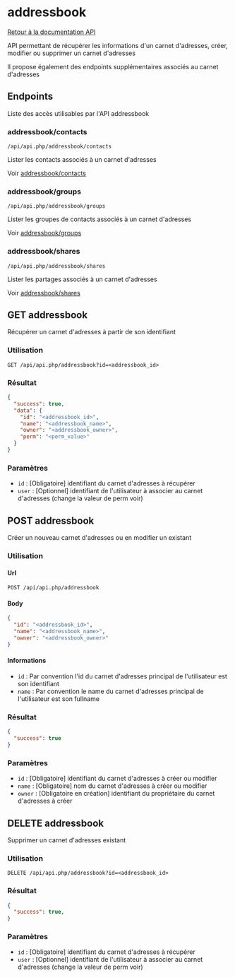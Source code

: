 # addressbook

[Retour à la documentation API](../README.md#utilisation-de-lapi)

API permettant de récupérer les informations d'un carnet d'adresses, créer, modifier ou supprimer un carnet d'adresses

Il propose également des endpoints supplémentaires associés au carnet d'adresses

## Endpoints

Liste des accès utilisables par l'API addressbook

### addressbook/contacts

```url
/api/api.php/addressbook/contacts
```

Lister les contacts associés à un carnet d'adresses

Voir [addressbook/contacts](contacts/README.md#addressbookcontacts)

### addressbook/groups

```url
/api/api.php/addressbook/groups
```

Lister les groupes de contacts associés à un carnet d'adresses

Voir [addressbook/groups](groups/README.md#addressbookgroups)

### addressbook/shares

```url
/api/api.php/addressbook/shares
```

Lister les partages associés à un carnet d'adresses

Voir [addressbook/shares](shares/README.md#addressbookshares)

## GET addressbook

Récupérer un carnet d'adresses à partir de son identifiant

### Utilisation

```url
GET /api/api.php/addressbook?id=<addressbook_id>
```

### Résultat

```json
{
  "success": true,
  "data": {
    "id": "<addressbook_id>",
    "name": "<addressbook_name>",
    "owner": "<addressbook_owner>",
    "perm": "<perm_value>"
  }
}
```

### Paramètres

 - `id` : [Obligatoire] identifiant du carnet d'adresses à récupérer
 - `user` : [Optionnel] identifiant de l'utilisateur à associer au carnet d'adresses (change la valeur de perm voir)

## POST addressbook

Créer un nouveau carnet d'adresses ou en modifier un existant

### Utilisation

#### Url
```url
POST /api/api.php/addressbook
```

#### Body
```json
{
  "id": "<addressbook_id>",
  "name": "<addressbook_name>",
  "owner": "<addressbook_owner>"
}
```

#### Informations
 - `id` : Par convention l'id du carnet d'adresses principal de l'utilisateur est son identifiant
 - `name` : Par convention le name du carnet d'adresses principal de l'utilisateur est son fullname

### Résultat

```json
{
  "success": true
}
```

### Paramètres

 - `id` : [Obligatoire] identifiant du carnet d'adresses à créer ou modifier
 - `name` : [Obligatoire] nom du carnet d'adresses à créer ou modifier
 - `owner` : [Obligatoire en création] identifiant du propriétaire du carnet d'adresses à créer

## DELETE addressbook

Supprimer un carnet d'adresses existant

### Utilisation

```url
DELETE /api/api.php/addressbook?id=<addressbook_id>
```

### Résultat

```json
{
  "success": true,
}
```

### Paramètres

 - `id` : [Obligatoire] identifiant du carnet d'adresses à récupérer
 - `user` : [Optionnel] identifiant de l'utilisateur à associer au carnet d'adresses (change la valeur de perm voir)